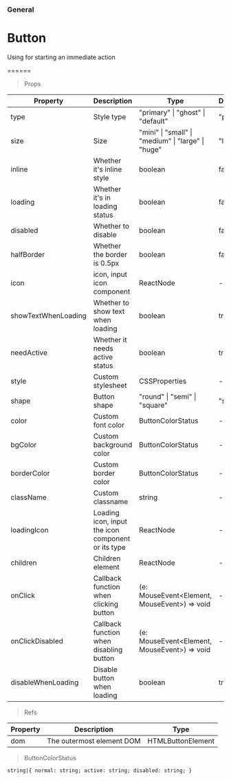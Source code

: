 ### General

# Button 

Using for starting an immediate action

======

> Props

|Property|Description|Type|DefaultValue|
|----------|-------------|------|------|
|type|Style type|"primary" \| "ghost" \| "default"|"primary"|
|size|Size|"mini" \| "small" \| "medium" \| "large" \| "huge"|"large"|
|inline|Whether it's inline style|boolean|false|
|loading|Whether it's in loading status|boolean|false|
|disabled|Whether to disable|boolean|false|
|halfBorder|Whether the border is 0\.5px|boolean|false|
|icon|icon, input icon component|ReactNode|-|
|showTextWhenLoading|Whether to show text when loading|boolean|true|
|needActive|Whether it needs active status|boolean|true|
|style|Custom stylesheet|CSSProperties|-|
|shape|Button shape|"round" \| "semi" \| "square"|"semi"|
|color|Custom font color|ButtonColorStatus|-|
|bgColor|Custom background color|ButtonColorStatus|-|
|borderColor|Custom border color|ButtonColorStatus|-|
|className|Custom classname|string|-|
|loadingIcon|Loading icon, input the icon component or its type|ReactNode|-|
|children|Children element|ReactNode|-|
|onClick|Callback function when clicking button|(e: MouseEvent\<Element, MouseEvent\>) =\> void|-|
|onClickDisabled|Callback function when disabling button|(e: MouseEvent\<Element, MouseEvent\>) =\> void|-|
|disableWhenLoading|Disable button when loading|boolean|true|

> Refs

|Property|Description|Type|
|----------|-------------|------|
|dom|The outermost element DOM|HTMLButtonElement|

> ButtonColorStatus

```
string|{ normal: string; active: string; disabled: string; }
```
